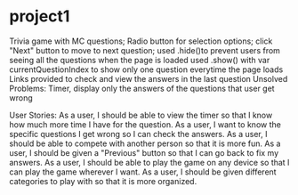 # project1
Trivia game with MC questions;
Radio button for selection options;
click "Next" button to move to next question;
used .hide()to prevent users from seeing all the questions when the page is loaded
used .show() with var currentQuestionIndex to show only one question everytime the page loads
Links provided to check and view the answers in the last question
Unsolved Problems: Timer, display only the answers of the questions that user get wrong

User Stories:
As a user, I should be able to view the timer so that I know how much more time I have for the question. 
As a user, I want to know the specific questions I get wrong so I can check the answers.
As a user, I should be able to compete with another person so that it is more fun. 
As a user, I should be given a "Previous" button so that I can go back to fix my answers. 
As a user, I should be able to play the game on any device so that I can play the game wherever I want. 
As a user, I should be given different categories to play with so that it is more organized.
